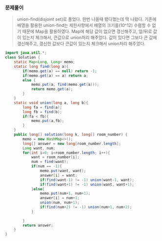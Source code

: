 ### 문제풀이
> union-find(disjoint set)로 풀었다. 한번 나올때 됐다했는데 딱 나왔다. 
> 기존에 배열을 활용한 union-find는 제한사항에서 배열의 크기를(10^12) 수렴할 수 없기 때문에 Map을 활용하였다.
> Map에 해당 값이 없으면 갱신해주고, 앞/뒤로 값이 있는지 체크해서, 큰값으로 union처리 해주었다.
> 값이 있다면 그보다 큰 값에 갱신해주고, 갱신한 값보다 큰값이 있는지 체크해서 union처리 해주었다.


```java
import java.util.*;
class Solution {
    static Map<Long, Long> memo;
    static long find(long a){
        if(memo.get(a) == null) return -1;
        if(memo.get(a) == a) return a;
        else {
        	memo.put(a, find(memo.get(a)));
        	return memo.get(a);
        }
    }
    static void union(long a, long b){
        long fa = find(a);
        long fb = find(b);
        if(fa < fb){
            memo.put(a,fb);
        }
    }
    public long[] solution(long k, long[] room_number) {
        memo = new HashMap<>();
        long[] answer = new long[room_number.length];
        Long want, num;
        for(int i=0; i<room_number.length; i++){
            want = room_number[i];
            num = find(want);
            if(num == -1){
                memo.put(want, want);
                answer[i] = want;
                if(find(want-1) != -1) union(want-1, want);
                if(find(want+1) != -1) union(want, want+1);
            }else{
                memo.put(num+1, num+1);
                answer[i] = num+1;
                union(num, num+1);
                if(find(num+2) != -1) union(num+1, num+2);
            }
            
        }
        return answer;
    }
}
```
